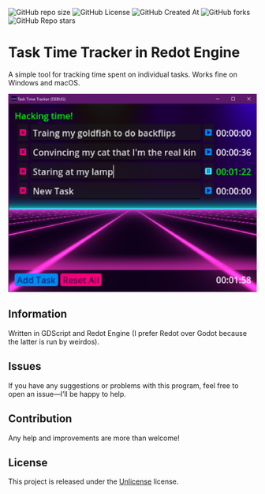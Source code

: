 
![GitHub repo size](https://img.shields.io/github/repo-size/The-TTT-Syndicate/task-time-tracker-redot)
![GitHub License](https://img.shields.io/github/license/The-TTT-Syndicate/task-time-tracker-redot)
![GitHub Created At](https://img.shields.io/github/created-at/The-TTT-Syndicate/task-time-tracker-redot)
![GitHub forks](https://img.shields.io/github/forks/The-TTT-Syndicate/task-time-tracker-redot)
![GitHub Repo stars](https://img.shields.io/github/stars/The-TTT-Syndicate/task-time-tracker-redot)

# Task Time Tracker in Redot Engine

A simple tool for tracking time spent on individual tasks. Works fine on Windows and macOS.

![task-time-tracker-redot.png](task-time-tracker-redot.png)

## Information

Written in GDScript and Redot Engine (I prefer Redot over Godot because the latter is run by weirdos).

## Issues

If you have any suggestions or problems with this program, feel free to open an issue—I’ll be happy to help.

## Contribution

Any help and improvements are more than welcome!

## License

This project is released under the [Unlicense](LICENSE) license.
